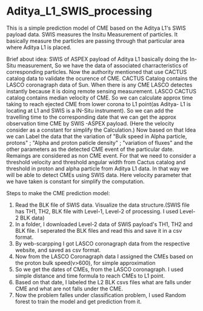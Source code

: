 # Aditya_L1_SWIS_processing


This is a simple prediction model of CME based on the Aditya L1's SWIS payload data. SWIS measures the Insitu Measurement of particles. It basically measure the particles are passing through that particular area where Aditya L1 is placed.

Brief about idea: 
                SWIS of ASPEX payload of Aditya L1 basically doing the In-Situ measurement, So we have the data of associated charracteristics of corresponding particles. Now the authority mentioned that use CACTUS catalog data to validate the ocurence of CME. CACTUS Catalog contains the LASCO coronagraph data of Sun. When there is any CME LASCO detectes instantly because it is doing remote sensing measurement. LASCO CACTUS catalog contains median velocity of CME. So we can calculate approx time taking to reach ejected CME from lower corona to L1 point(as Aditya- L1 is locating at L1 and SWIS is a IN-Situ instrument). So we can add the travelling time to the corresponding date that we can get the approx observation time CME by SWIS -ASPEX payload. (Here the velocity consider as a constant for simplify the Calculation.) Now based on that Idea we can Label the data that the variation of "Bulk speed in Alpha particle, protons" ; "Alpha and proton paticle density" ; "variation of fluxes" and the other parameters as the detected CME event of the particular date. Remaings are considered as non CME event. For that we need to consider a threshold velocity and threshold angular width from Cactus catalog and threshold in proton and alpha particle from Aditya L1 data. In that way we will be able to detect CMEs using SWIS data. Here velocity parameter that we have taken is constant for simplify the computation.

Steps to make the CME prediction model:
  1. Read the BLK file of SWIS data. Visualize the data structure.(SWIS file has TH1, TH2, BLK file with Level-1, Level-2 of processing. I used Level-2 BLK data)
  2. In a folder, I downloaded Level-2 data of SWIS payload's TH1, TH2 and BLK file. I seperated the BLK files and read this and save it in a csv format.
  3. By web-scarpping I got LASCO coronagraph data from the respective website, and saved as csv format.
  4. Now from the LASCO Coronagraph data I assigned the CMEs based on the proton bulk speed(v>600), for simple approximation
  5. So we get the dates of CMEs, from the LASCO coronagraph. I used simple distance and time formula to reach CMEs to L1 point. 
  6. Based on that date, I labeled the L2 BLK csvs files what are falls under CME and what are not falls under the CME.
  7. Now the problem falles under classification problem, I used Random forest to train the model and get prediction from it.
